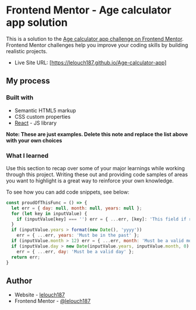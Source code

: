 # Frontend Mentor - Age calculator app solution

This is a solution to the [Age calculator app challenge on Frontend Mentor](https://www.frontendmentor.io/challenges/age-calculator-app-dF9DFFpj-Q). Frontend Mentor challenges help you improve your coding skills by building realistic projects. 

- Live Site URL: [https://lelouch187.github.io/Age-calculator-app]

## My process

### Built with

- Semantic HTML5 markup
- CSS custom properties
- [React](https://reactjs.org/) - JS library

**Note: These are just examples. Delete this note and replace the list above with your own choices**

### What I learned

Use this section to recap over some of your major learnings while working through this project. Writing these out and providing code samples of areas you want to highlight is a great way to reinforce your own knowledge.

To see how you can add code snippets, see below:

```js
const proudOfThisFunc = () => {
  let err = { day: null, month: null, years: null };
  for (let key in inputValue) {
    if (inputValue[key] === '') err = { ...err, [key]: 'This field if required' };
  }
  if (inputValue.years > format(new Date(), 'yyyy'))
    err = { ...err, years: 'Must be in the past' };
  if (inputValue.month > 12) err = { ...err, month: 'Must be a valid month' };
  if (inputValue.day > new Date(inputValue.years, inputValue.month, 0).getDate())
    err = { ...err, day: 'Must be a valid day' };
  return err;
}
```
## Author

- Website - [lelouch187](https://github.com/lelouch187)
- Frontend Mentor - [@lelouch187](https://www.frontendmentor.io/profile/lelouch187)

